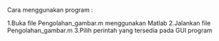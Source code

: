 Cara menggunakan program :

1.Buka file Pengolahan_gambar.m menggunakan Matlab
2.Jalankan file Pengolahan_gambar.m
3.Pilih perintah yang tersedia pada GUI program
